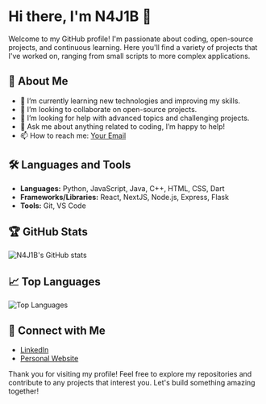 # Hi there, I'm N4J1B 👋

Welcome to my GitHub profile! I'm passionate about coding, open-source projects, and continuous learning. Here you'll find a variety of projects that I've worked on, ranging from small scripts to more complex applications.

## 🚀 About Me

- 🌱 I’m currently learning new technologies and improving my skills.
- 👯 I’m looking to collaborate on open-source projects.
- 🤔 I’m looking for help with advanced topics and challenging projects.
- 💬 Ask me about anything related to coding, I’m happy to help!
- 📫 How to reach me: [Your Email](mailto:najibainun756@gmail.com)

## 🛠️ Languages and Tools

- **Languages:** Python, JavaScript, Java, C++, HTML, CSS, Dart
- **Frameworks/Libraries:** React, NextJS, Node.js, Express, Flask
- **Tools:** Git, VS Code

## 🏆 GitHub Stats

![N4J1B's GitHub stats](https://github-readme-stats.vercel.app/api?username=N4J1B&show_icons=true&theme=radical)

## 📈 Top Languages

![Top Languages](https://github-readme-stats.vercel.app/api/top-langs/?username=N4J1B&layout=compact&theme=radical)

## 🤝 Connect with Me

- [LinkedIn](https://www.linkedin.com/in/aenoen)
- [Personal Website](https://ainuns.my.id)

Thank you for visiting my profile! Feel free to explore my repositories and contribute to any projects that interest you. Let's build something amazing together!
